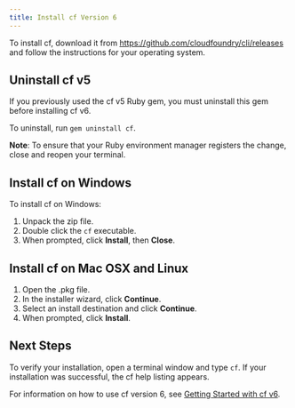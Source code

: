 ```yaml
---
title: Install cf Version 6
---
```


To install cf, download it from https://github.com/cloudfoundry/cli/releases and follow the instructions for your operating system.

## <a id="uninstall-gem"></a>Uninstall cf v5 ##

If you previously used the cf v5 Ruby gem, you must uninstall this gem before installing cf v6.

To uninstall, run `gem uninstall cf`.

**Note**: To ensure that your Ruby environment manager registers the change, close and reopen your terminal.

## <a id="windows"></a>Install cf on Windows ##

To install cf on Windows:

1. Unpack the zip file.
1. Double click the `cf` executable.
1. When prompted, click **Install**, then **Close**.

## <a id="nixlike"></a>Install cf on Mac OSX and Linux ##

1. Open the .pkg file.
1. In the installer wizard, click **Continue**.
1. Select an install destination and click **Continue**.
1. When prompted, click **Install**.

## <a id="next-steps"></a>Next Steps ##
To verify your installation, open a terminal window and type `cf`.
If your installation was successful, the cf help listing appears.

For information on how to use cf version 6, see [Getting Started with cf v6](../installcf/whats-new-v6.html).
